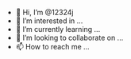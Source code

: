 - 👋 Hi, I’m @12324j
- 👀 I’m interested in ...
- 🌱 I’m currently learning ...
- 💞️ I’m looking to collaborate on ...
- 📫 How to reach me ...

<!---
12324j/12324j is a ✨ special ✨ repository because its `README.md` (this file) appears on your GitHub profile.
You can click the Preview link to take a look at your changes.
--->
